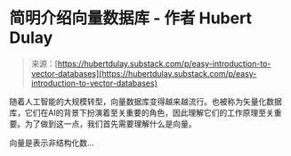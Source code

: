 <!--yml

分类：未分类

日期：2024-05-27 14:30:40

-->

# 简明介绍向量数据库 - 作者 Hubert Dulay

> 来源：[https://hubertdulay.substack.com/p/easy-introduction-to-vector-databases](https://hubertdulay.substack.com/p/easy-introduction-to-vector-databases)

随着人工智能的大规模转型，向量数据库变得越来越流行。也被称为矢量化数据库，它们在AI的背景下扮演着至关重要的角色，因此理解它们的工作原理至关重要。为了做到这一点，我们首先需要理解什么是向量。

向量是表示非结构化数… 

